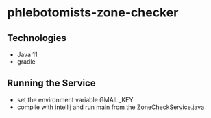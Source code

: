 # phlebotomists-zone-checker

## Technologies
- Java 11
- gradle

## Running the Service
- set the environment variable GMAIL_KEY
- compile with intellij and run main from the ZoneCheckService.java
